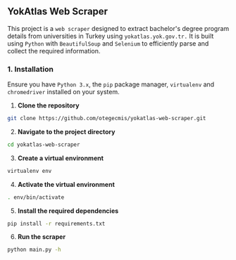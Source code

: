 ## YokAtlas Web Scraper

This project is a `web scraper` designed to extract bachelor's degree program details from universities in Turkey using `yokatlas.yok.gov.tr.` It is built using `Python` with `BeautifulSoup` and `Selenium` to efficiently parse and collect the required information.

### 1. Installation

Ensure you have `Python 3.x`, the `pip` package manager, `virtualenv` and `chromedriver` installed on your system.

1. **Clone the repository**

```sh
git clone https://github.com/otegecmis/yokatlas-web-scraper.git
```

2. **Navigate to the project directory**

```sh
cd yokatlas-web-scraper
```

3. **Create a virtual environment**

```sh
virtualenv env
```

4. **Activate the virtual environment**

```sh
. env/bin/activate
```

5. **Install the required dependencies**

```sh
pip install -r requirements.txt
```

6. **Run the scraper**

```sh
python main.py -h
```
